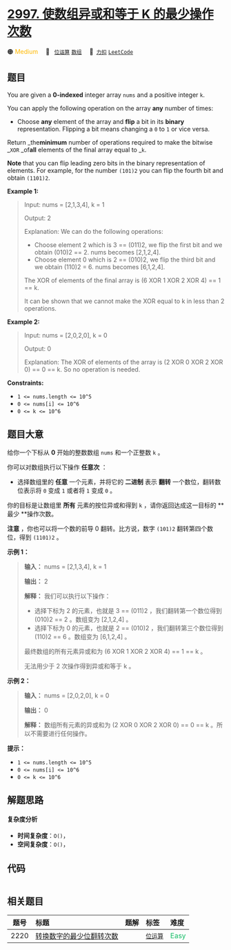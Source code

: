 # [2997. 使数组异或和等于 K 的最少操作次数](https://2xiao.github.io/leetcode-js/problem/2997.html)

🟠 <font color=#ffb800>Medium</font>&emsp; 🔖&ensp; [`位运算`](/tag/bit-manipulation.md) [`数组`](/tag/array.md)&emsp; 🔗&ensp;[`力扣`](https://leetcode.cn/problems/minimum-number-of-operations-to-make-array-xor-equal-to-k) [`LeetCode`](https://leetcode.com/problems/minimum-number-of-operations-to-make-array-xor-equal-to-k)

## 题目

You are given a **0-indexed** integer array `nums` and a positive integer `k`.

You can apply the following operation on the array **any** number of times:

  * Choose **any** element of the array and **flip** a bit in its **binary** representation. Flipping a bit means changing a `0` to `1` or vice versa.

Return _the**minimum** number of operations required to make the bitwise
_`XOR` _of**all** elements of the final array equal to _`k`.

**Note** that you can flip leading zero bits in the binary representation of
elements. For example, for the number `(101)2` you can flip the fourth bit and
obtain `(1101)2`.



**Example 1:**

> Input: nums = [2,1,3,4], k = 1
> 
> Output: 2
> 
> Explanation: We can do the following operations:
> - Choose element 2 which is 3 == (011)2, we flip the first bit and we obtain (010)2 == 2. nums becomes [2,1,2,4].
> - Choose element 0 which is 2 == (010)2, we flip the third bit and we obtain (110)2 = 6. nums becomes [6,1,2,4].
> 
> The XOR of elements of the final array is (6 XOR 1 XOR 2 XOR 4) == 1 == k.
> 
> It can be shown that we cannot make the XOR equal to k in less than 2 operations.

**Example 2:**

> Input: nums = [2,0,2,0], k = 0
> 
> Output: 0
> 
> Explanation: The XOR of elements of the array is (2 XOR 0 XOR 2 XOR 0) == 0 == k. So no operation is needed.

**Constraints:**

  * `1 <= nums.length <= 10^5`
  * `0 <= nums[i] <= 10^6`
  * `0 <= k <= 10^6`


## 题目大意

给你一个下标从 **0**  开始的整数数组 `nums` 和一个正整数 `k` 。

你可以对数组执行以下操作 **任意次**  ：

  * 选择数组里的 **任意**  一个元素，并将它的 **二进制**  表示 **翻转**  一个数位，翻转数位表示将 `0` 变成 `1` 或者将 `1` 变成 `0` 。

你的目标是让数组里 **所有**  元素的按位异或和得到 `k` ，请你返回达成这一目标的 **最少  **操作次数。

**注意** ，你也可以将一个数的前导 0 翻转。比方说，数字 `(101)2` 翻转第四个数位，得到 `(1101)2` 。



**示例 1：**

> 
> 
> 
> 
> 
> **输入：** nums = [2,1,3,4], k = 1
> 
> **输出：** 2
> 
> **解释：** 我们可以执行以下操作：
> - 选择下标为 2 的元素，也就是 3 == (011)2 ，我们翻转第一个数位得到 (010)2 == 2 。数组变为 [2,1,2,4] 。
> - 选择下标为 0 的元素，也就是 2 == (010)2 ，我们翻转第三个数位得到 (110)2 == 6 。数组变为 [6,1,2,4] 。
> 
> 最终数组的所有元素异或和为 (6 XOR 1 XOR 2 XOR 4) == 1 == k 。
> 
> 无法用少于 2 次操作得到异或和等于 k 。
> 
> 

**示例 2：**

> 
> 
> 
> 
> 
> **输入：** nums = [2,0,2,0], k = 0
> 
> **输出：** 0
> 
> **解释：** 数组所有元素的异或和为 (2 XOR 0 XOR 2 XOR 0) == 0 == k 。所以不需要进行任何操作。
> 
> 



**提示：**

  * `1 <= nums.length <= 10^5`
  * `0 <= nums[i] <= 10^6`
  * `0 <= k <= 10^6`


## 解题思路

#### 复杂度分析

- **时间复杂度**：`O()`，
- **空间复杂度**：`O()`，

## 代码

```javascript

```

## 相关题目

<!-- prettier-ignore -->
| 题号 | 标题 | 题解 | 标签 | 难度 |
| :------: | :------ | :------: | :------ | :------ |
| 2220 | [转换数字的最少位翻转次数](https://leetcode.com/problems/minimum-bit-flips-to-convert-number) |  |  [`位运算`](/tag/bit-manipulation.md) | <font color=#15bd66>Easy</font> |